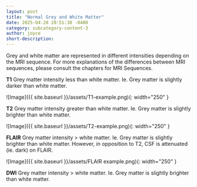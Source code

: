 ```yaml
---
layout: post
title: "Normal Grey and White Matter"
date: 2025-04-28 20:51:38 -0400
category: subcategory-content-3
author: joyce
short-description: 
---
```

Grey and white matter are represented in different intensities depending on the MRI sequence. For more explanations of the differences between MRI sequences, please consult the chapters for MRI Sequences.

<b>T1</b>
Grey matter intensity less than white matter.
Ie. Grey matter is slightly darker than white matter. 

![Image]({{ site.baseurl }}/assets/T1-example.png){: width="250" }

<b>T2</b>
Grey matter intensity greater than white matter.
Ie. Grey matter is slightly brighter than white matter. 

![Image]({{ site.baseurl }}/assets/T2-example.png){: width="250" }

<b>FLAIR</b>
Grey matter intensity > white matter.
Ie. Grey matter is slightly brighter than white matter. 
However, in opposition to T2, CSF is attenuated (ie. dark) on FLAIR.

![Image]({{ site.baseurl }}/assets/FLAIR example.png){: width="250" }

<b>DWI</b>
Grey matter intensity > white matter.
Ie. Grey matter is slightly brighter than white matter. 


